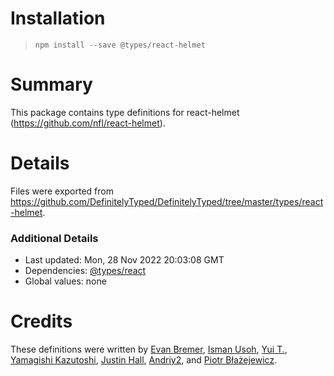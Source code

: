# Installation
> `npm install --save @types/react-helmet`

# Summary
This package contains type definitions for react-helmet (https://github.com/nfl/react-helmet).

# Details
Files were exported from https://github.com/DefinitelyTyped/DefinitelyTyped/tree/master/types/react-helmet.

### Additional Details
 * Last updated: Mon, 28 Nov 2022 20:03:08 GMT
 * Dependencies: [@types/react](https://npmjs.com/package/@types/react)
 * Global values: none

# Credits
These definitions were written by [Evan Bremer](https://github.com/evanbb), [Isman Usoh](https://github.com/isman-usoh), [Yui T.](https://github.com/yuit), [Yamagishi Kazutoshi](https://github.com/ykzts), [Justin Hall](https://github.com/wKovacs64), [Andriy2](https://github.com/Andriy2), and [Piotr Błażejewicz](https://github.com/peterblazejewicz).
